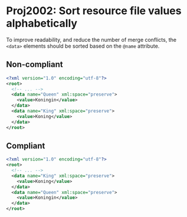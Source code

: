 # Proj2002: Sort resource file values alphabetically
To improve readability, and reduce the number of merge conflicts, the `<data>`
elements should be sorted based on the `@name` attribute.

## Non-compliant
``` XML
<?xml version="1.0" encoding="utf-8"?>
<root>
  <!-- ... -->
  <data name="Queen" xml:space="preserve">
    <value>Koningin</value>
  </data>
  <data name="King" xml:space="preserve">
    <value>Koning</value>
  </data>
</root>
```

## Compliant
``` XML
<?xml version="1.0" encoding="utf-8"?>
<root>
  <!-- ... -->
  <data name="King" xml:space="preserve">
    <value>Koning</value>
  </data>
  <data name="Queen" xml:space="preserve">
    <value>Koningin</value>
  </data>
</root>
```

